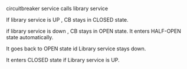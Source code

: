 circuitbreaker service calls library service 


If library service is UP , CB stays in CLOSED state.

if library service is down , CB stays in OPEN state. It enters HALF-OPEN state automatically.

It goes back to OPEN state id Library service stays down.

It enters CLOSED state if Library service is UP.
